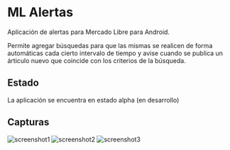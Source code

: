 # ML Alertas

Aplicación de alertas para Mercado Libre para Android.

Permite agregar búsquedas para que las mismas se realicen de forma automáticas cada cierto intervalo de tiempo y avise cuando se publica un árticulo nuevo que coincide con los criterios de la búsqueda.

## Estado

La aplicación se encuentra en estado alpha (en desarrollo)

## Capturas

![screenshot1](https://user-images.githubusercontent.com/75378876/185560633-e2228a0f-88b3-4056-9b94-0f2d034ffa6c.png) 
![screenshot2](https://user-images.githubusercontent.com/75378876/185560636-e231139b-a39f-412f-88c1-c376c25bb82d.png) 
![screenshot3](https://user-images.githubusercontent.com/75378876/185560640-3287850e-2adb-43b9-9013-685f26f9a9f4.png)
